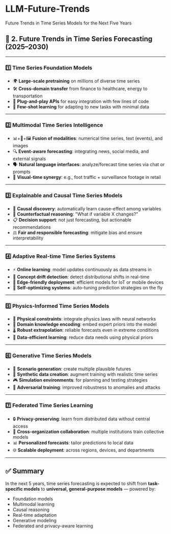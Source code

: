 # LLM-Future-Trends
Future Trends in Time Series Models for the Next Five Years

## 🚀 2. Future Trends in Time Series Forecasting (2025–2030)

---

### 1️⃣ **Time Series Foundation Models**

- 🌍 **Large-scale pretraining** on millions of diverse time series
- 🛠️ **Cross-domain transfer** from finance to healthcare, energy to transportation
- 🔌 **Plug-and-play APIs** for easy integration with few lines of code
- 🧩 **Few-shot learning** for adapting to new tasks with minimal data

---

### 2️⃣ **Multimodal Time Series Intelligence**

- 📊+📝+🖼️ **Fusion of modalities**: numerical time series, text (events), and images
- 🔍 **Event-aware forecasting**: integrating news, social media, and external signals
- 🗣️ **Natural language interfaces**: analyze/forecast time series via chat or prompts
- 📱 **Visual-time synergy**: e.g., foot traffic + surveillance footage in retail

---

### 3️⃣ **Explainable and Causal Time Series Models**

- 🔀 **Causal discovery**: automatically learn cause-effect among variables
- 🎯 **Counterfactual reasoning**: "What if variable X changes?"
- 📋 **Decision support**: not just forecasting, but actionable recommendations
- ⚖️ **Fair and responsible forecasting**: mitigate bias and ensure interpretability

---

### 4️⃣ **Adaptive Real-time Time Series Systems**

- ⚡ **Online learning**: model updates continuously as data streams in
- 🚨 **Concept drift detection**: detect distributional shifts in real-time
- 📱 **Edge-friendly deployment**: efficient models for IoT or mobile devices
- 🔄 **Self-optimizing systems**: auto-tuning prediction strategies on the fly

---

### 5️⃣ **Physics-Informed Time Series Models**

- 🔬 **Physical constraints**: integrate physics laws with neural networks
- 🧪 **Domain knowledge encoding**: embed expert priors into the model
- 🌡️ **Robust extrapolation**: reliable forecasts even in extreme conditions
- 🔋 **Data-efficient learning**: reduce data needs using physical priors

---

### 6️⃣ **Generative Time Series Models**

- 🎨 **Scenario generation**: create multiple plausible futures
- 🧬 **Synthetic data creation**: augment training with realistic time series
- 🎮 **Simulation environments**: for planning and testing strategies
- 🔄 **Adversarial training**: improved robustness to anomalies and attacks

---

### 7️⃣ **Federated Time Series Learning**

- 🔒 **Privacy-preserving**: learn from distributed data without central access
- 🏢 **Cross-organization collaboration**: multiple institutions train collective models
- 📊 **Personalized forecasts**: tailor predictions to local data
- 🌐 **Scalable deployment**: across regions, devices, and departments

---

## ✅ Summary

In the next 5 years, time series forecasting is expected to shift from **task-specific models** to **universal, general-purpose models** — powered by:

- Foundation models
- Multimodal learning
- Causal reasoning
- Real-time adaptation
- Generative modeling
- Federated and privacy-aware learning
